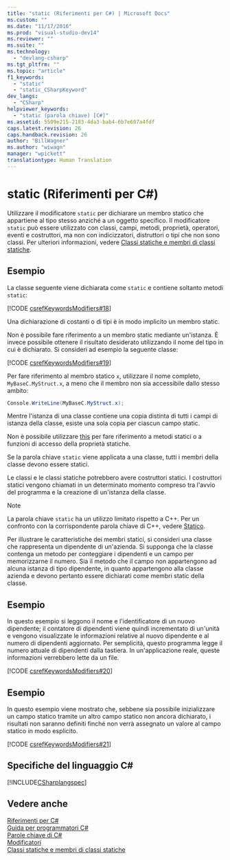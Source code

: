 ```yaml
---
title: "static (Riferimenti per C#) | Microsoft Docs"
ms.custom: ""
ms.date: "11/17/2016"
ms.prod: "visual-studio-dev14"
ms.reviewer: ""
ms.suite: ""
ms.technology: 
  - "devlang-csharp"
ms.tgt_pltfrm: ""
ms.topic: "article"
f1_keywords: 
  - "static"
  - "static_CSharpKeyword"
dev_langs: 
  - "CSharp"
helpviewer_keywords: 
  - "static (parola chiave) [C#]"
ms.assetid: 5509e215-2183-4da3-bab4-6b7e607a4fdf
caps.latest.revision: 26
caps.handback.revision: 26
author: "BillWagner"
ms.author: "wiwagn"
manager: "wpickett"
translationtype: Human Translation
---
```

# static (Riferimenti per C#)
Utilizzare il modificatore `static` per dichiarare un membro statico che appartiene al tipo stesso anziché a un oggetto specifico.  Il modificatore `static` può essere utilizzato con classi, campi, metodi, proprietà, operatori, eventi e costruttori, ma non con indicizzatori, distruttori o tipi che non sono classi.  Per ulteriori informazioni, vedere [Classi statiche e membri di classi statiche](../../../csharp/programming-guide/classes-and-structs/static-classes-and-static-class-members.md).  
  
## Esempio  
 La classe seguente viene dichiarata come `static` e contiene soltanto metodi `static`:  
  
 [!CODE [csrefKeywordsModifiers#18](../CodeSnippet/VS_Snippets_VBCSharp/csrefKeywordsModifiers#18)]  
  
 Una dichiarazione di costanti o di tipi è in modo implicito un membro static.  
  
 Non è possibile fare riferimento a un membro static mediante un'istanza.  È invece possibile ottenere il risultato desiderato utilizzando il nome del tipo in cui è dichiarato.  Si consideri ad esempio la seguente classe:  
  
 [!CODE [csrefKeywordsModifiers#19](../CodeSnippet/VS_Snippets_VBCSharp/csrefKeywordsModifiers#19)]  
  
 Per fare riferimento al membro statico `x`, utilizzare il nome completo, `MyBaseC.MyStruct.x`, a meno che il membro non sia accessibile dallo stesso ambito:  
  
```c#  
Console.WriteLine(MyBaseC.MyStruct.x);  
```  
  
 Mentre l'istanza di una classe contiene una copia distinta di tutti i campi di istanza della classe, esiste una sola copia per ciascun campo static.  
  
 Non è possibile utilizzare [this](../../../csharp/language-reference/keywords/this.md) per fare riferimento a metodi statici o a funzioni di accesso della proprietà statiche.  
  
 Se la parola chiave `static` viene applicata a una classe, tutti i membri della classe devono essere statici.  
  
 Le classi e le classi statiche potrebbero avere costruttori statici.  I costruttori statici vengono chiamati in un determinato momento compreso tra l'avvio del programma e la creazione di un'istanza della classe.  
  
> [!NOTE]
>  La parola chiave `static` ha un utilizzo limitato rispetto a C\+\+.  Per un confronto con la corrispondente parola chiave di C\+\+, vedere [Statico](/visual-cpp/misc/static-cpp).  
  
 Per illustrare le caratteristiche dei membri statici, si consideri una classe che rappresenta un dipendente di un'azienda.  Si supponga che la classe contenga un metodo per conteggiare i dipendenti e un campo per memorizzarne il numero.  Sia il metodo che il campo non appartengono ad alcuna istanza di tipo dipendente,  in quanto appartengono alla classe azienda  e devono pertanto essere dichiarati come membri static della classe.  
  
## Esempio  
 In questo esempio si leggono il nome e l'identificatore di un nuovo dipendente; il contatore di dipendenti viene quindi incrementato di un'unità e vengono visualizzate le informazioni relative al nuovo dipendente e al numero di dipendenti aggiornato.  Per semplicità, questo programma legge il numero attuale di dipendenti dalla tastiera.  In un'applicazione reale, queste informazioni verrebbero lette da un file.  
  
 [!CODE [csrefKeywordsModifiers#20](../CodeSnippet/VS_Snippets_VBCSharp/csrefKeywordsModifiers#20)]  
  
## Esempio  
 In questo esempio viene mostrato che, sebbene sia possibile inizializzare un campo statico tramite un altro campo statico non ancora dichiarato, i risultati non saranno definiti finché non verrà assegnato un valore al campo statico in modo esplicito.  
  
 [!CODE [csrefKeywordsModifiers#21](../CodeSnippet/VS_Snippets_VBCSharp/csrefKeywordsModifiers#21)]  
  
## Specifiche del linguaggio C\#  
 [!INCLUDE[CSharplangspec](../../../csharp/language-reference/keywords/includes/csharplangspec_md.md)]  
  
## Vedere anche  
 [Riferimenti per C\#](../../../csharp/language-reference/index.md)   
 [Guida per programmatori C\#](../../../csharp/programming-guide/index.md)   
 [Parole chiave di C\#](../../../csharp/language-reference/keywords/index.md)   
 [Modificatori](../../../csharp/language-reference/keywords/modifiers.md)   
 [Classi statiche e membri di classi statiche](../../../csharp/programming-guide/classes-and-structs/static-classes-and-static-class-members.md)